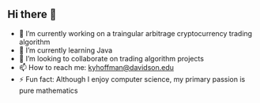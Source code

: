 ## Hi there 👋

- 🔭 I’m currently working on a traingular arbitrage cryptocurrency trading algorithm
- 🌱 I’m currently learning Java
- 👯 I’m looking to collaborate on trading algorithm projects
- 📫 How to reach me: kyhoffman@davidson.edu
- ⚡ Fun fact: Although I enjoy computer science, my primary passion is pure mathematics
